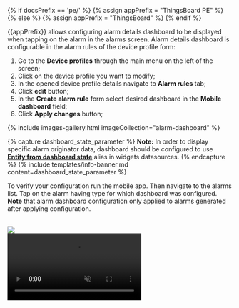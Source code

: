 {% if docsPrefix == 'pe/' %}
{% assign appPrefix = "ThingsBoard PE" %}
{% else %}
{% assign appPrefix = "ThingsBoard" %}
{% endif %}

{{appPrefix}} allows configuring alarm details dashboard to be displayed when tapping on the alarm in the alarms screen.
Alarm details dashboard is configurable in the alarm rules of the device profile form:

1. Go to the **Device profiles** through the main menu on the left of the screen;
2. Click on the device profile you want to modify;
3. In the opened device profile details navigate to **Alarm rules** tab;
4. Click **edit** button;
5. In the **Create alarm rule** form select desired dashboard in the **Mobile dashboard** field;
6. Click **Apply changes** button;

{% include images-gallery.html imageCollection="alarm-dashboard" %}

{% capture dashboard_state_parameter %}
**Note:** In order to display specific alarm originator data, dashboard should be configured to use [**Entity from dashboard state**](/docs/{{docsPrefix}}user-guide/ui/aliases/#entity-from-dashboard-state) alias in widgets datasources.
{% endcapture %}
{% include templates/info-banner.md content=dashboard_state_parameter %}

To verify your configuration run the mobile app. Then navigate to the alarms list. Tap on the alarm having type for which dashboard was configured.
**Note** that alarm dashboard configuration only applied to alarms generated after applying configuration.

<br>

<div style="display: flex;">
    <div class="mobile-frame ios">
        <div class="phone-shadow right"></div>
        <div class="frame-image">
            <img src="/images/mobile/{{docsPrefix}}alarm-dashboard-frame.png">
        </div>
        <div class="frame-video">
            <video autoplay loop preload="auto" muted playsinline>
                 <source src="https://s3-us-west-1.amazonaws.com/tb-videos/mobile/{{docsPrefix}}alarm-dashboard.mp4" type="video/mp4">
                 <source src="https://s3-us-west-1.amazonaws.com/tb-videos/mobile/{{docsPrefix}}alarm-dashboard.webm" type="video/webm">
            </video>
        </div>
    </div>
</div>

